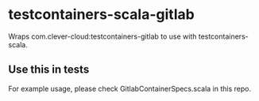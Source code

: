 # testcontainers-scala-gitlab

Wraps com.clever-cloud:testcontainers-gitlab to use with testcontainers-scala.

## Use this in tests

For example usage, please check GitlabContainerSpecs.scala in this repo.
